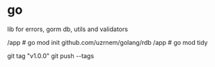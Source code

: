 # go

lib for errors, gorm db, utils and validators


/app # go mod init github.com/uzrnem/golang/rdb
/app # go mod tidy

git tag "v1.0.0"
git push --tags